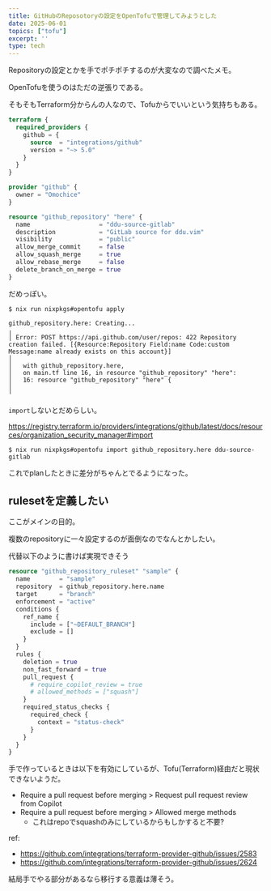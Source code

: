 ```yaml
---
title: GitHubのReposotoryの設定をOpenTofuで管理してみようとした
date: 2025-06-01
topics: ["tofu"]
excerpt: ''
type: tech
---
```


Repositoryの設定とかを手でポチポチするのが大変なので調べたメモ。

OpenTofuを使うのはただの逆張りである。

そもそもTerraform分からんの人なので、Tofuからでいいという気持ちもある。

```terraform
terraform {
  required_providers {
    github = {
      source  = "integrations/github"
      version = "~> 5.0"
    }
  }
}

provider "github" {
  owner = "Omochice"
}

resource "github_repository" "here" {
  name                   = "ddu-source-gitlab"
  description            = "GitLab source for ddu.vim"
  visibility             = "public"
  allow_merge_commit     = false
  allow_squash_merge     = true
  allow_rebase_merge     = false
  delete_branch_on_merge = true
}
```

だめっぽい。

```console
$ nix run nixpkgs#opentofu apply

github_repository.here: Creating...
╷
│ Error: POST https://api.github.com/user/repos: 422 Repository creation failed. [{Resource:Repository Field:name Code:custom Message:name already exists on this account}]
│
│   with github_repository.here,
│   on main.tf line 16, in resource "github_repository" "here":
│   16: resource "github_repository" "here" {
│
╵
```

`import`しないとだめらしい。

https://registry.terraform.io/providers/integrations/github/latest/docs/resources/organization_security_manager#import

```console
$ nix run nixpkgs#opentofu import github_repository.here ddu-source-gitlab
```

これでplanしたときに差分がちゃんとでるようになった。

## rulesetを定義したい

ここがメインの目的。

複数のrepositoryに一々設定するのが面倒なのでなんとかしたい。

代替以下のように書けば実現できそう


```terraform
resource "github_repository_ruleset" "sample" {
  name        = "sample"
  repository  = github_repository.here.name
  target      = "branch"
  enforcement = "active"
  conditions {
    ref_name {
      include = ["~DEFAULT_BRANCH"]
      exclude = []
    }
  }
  rules {
    deletion = true
    non_fast_forward = true
    pull_request {
      # require_copilot_review = true
      # allowed_methods = ["squash"]
    }
    required_status_checks {
      required_check {
        context = "status-check"
      }
    }
  }
}
```

手で作っているときは以下を有効にしているが、Tofu(Terraform)経由だと現状できないようだ。

- Require a pull request before merging > Request pull request review from Copilot
- Require a pull request before merging > Allowed merge methods
    - これはrepoでsquashのみにしているからもしかすると不要?

ref:

- https://github.com/integrations/terraform-provider-github/issues/2583
- https://github.com/integrations/terraform-provider-github/issues/2624

結局手でやる部分があるなら移行する意義は薄そう。
